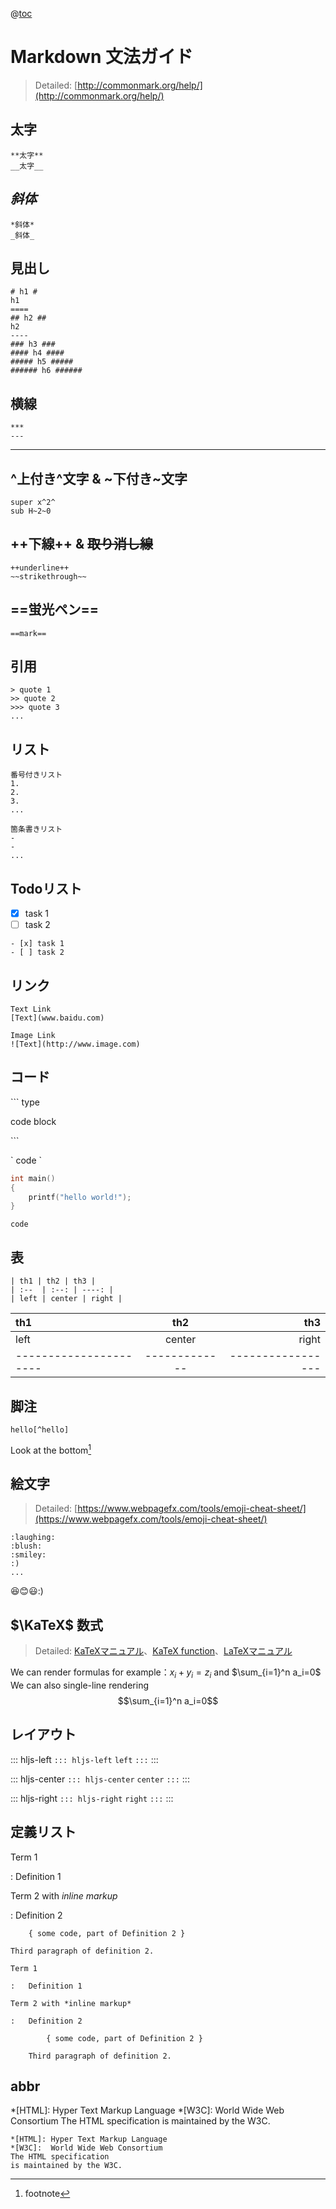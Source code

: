 @[toc](目次)

Markdown 文法ガイド
===
> Detailed: [http://commonmark.org/help/](http://commonmark.org/help/)

## **太字**
```
**太字**
__太字__
```
## *斜体*
```
*斜体*
_斜体_
```
## 見出し
```
# h1 #
h1
====
## h2 ##
h2
----
### h3 ###
#### h4 ####
##### h5 #####
###### h6 ######
```
## 横線
```
***
---
```
****
## ^上付き^文字 & ~下付き~文字
```
super x^2^
sub H~2~0
```
## ++下線++ & ~~取り消し線~~
```
++underline++
~~strikethrough~~
```
## ==蛍光ペン==
```
==mark==
```
## 引用

```
> quote 1
>> quote 2
>>> quote 3
...
```

## リスト
```
番号付きリスト
1.
2.
3.
...

箇条書きリスト
-
-
...
```

## Todoリスト

- [x] task 1
- [ ] task 2

```
- [x] task 1
- [ ] task 2
```

## リンク
```
Text Link
[Text](www.baidu.com)

Image Link
![Text](http://www.image.com)
```
## コード
\``` type

code block

\```

\` code \`

```c++
int main()
{
    printf("hello world!");
}
```
`code`

## 表
```
| th1 | th2 | th3 |
| :--  | :--: | ----: |
| left | center | right |
```
| th1 | th2 | th3 |
| :--  | :--: | ----: |
| left | center | right |
| ---------------------- | ------------- | ----------------- |

## 脚注
```
hello[^hello]
```

Look at the bottom[^hello]

[^hello]: footnote

## 絵文字
> Detailed: [https://www.webpagefx.com/tools/emoji-cheat-sheet/](https://www.webpagefx.com/tools/emoji-cheat-sheet/)
```
:laughing:
:blush:
:smiley:
:)
...
```
:laughing::blush::smiley::)

## $\KaTeX$ 数式
> Detailed: [KaTeXマニュアル](http://www.intmath.com/cg5/katex-mathjax-comparison.php)、[KaTeX function](https://github.com/Khan/KaTeX/wiki/Function-Support-in-KaTeX)、[LaTeXマニュアル](https://math.meta.stackexchange.com/questions/5020/mathjax-basic-tutorial-and-quick-reference)

We can render formulas for example：$x_i + y_i = z_i$ and $\sum_{i=1}^n a_i=0$  
We can also single-line rendering
$$\sum_{i=1}^n a_i=0$$

## レイアウト

::: hljs-left
`::: hljs-left`
`left`
`:::`
:::

::: hljs-center
`::: hljs-center`
`center`
`:::`
:::

::: hljs-right
`::: hljs-right`
`right`
`:::`
:::

## 定義リスト

Term 1

:   Definition 1

Term 2 with *inline markup*

:   Definition 2

        { some code, part of Definition 2 }

    Third paragraph of definition 2.

```
Term 1

:   Definition 1

Term 2 with *inline markup*

:   Definition 2

        { some code, part of Definition 2 }

    Third paragraph of definition 2.

```

## abbr
*[HTML]: Hyper Text Markup Language
*[W3C]:  World Wide Web Consortium
The HTML specification
is maintained by the W3C.
```
*[HTML]: Hyper Text Markup Language
*[W3C]:  World Wide Web Consortium
The HTML specification
is maintained by the W3C.
```
